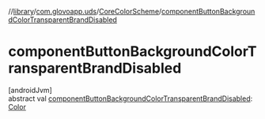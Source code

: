 //[library](../../../index.md)/[com.glovoapp.uds](../index.md)/[CoreColorScheme](index.md)/[componentButtonBackgroundColorTransparentBrandDisabled](component-button-background-color-transparent-brand-disabled.md)

# componentButtonBackgroundColorTransparentBrandDisabled

[androidJvm]\
abstract val [componentButtonBackgroundColorTransparentBrandDisabled](component-button-background-color-transparent-brand-disabled.md): [Color](https://developer.android.com/reference/kotlin/androidx/compose/ui/graphics/Color.html)
